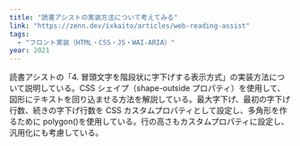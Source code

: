 ```yaml
---
title: "読書アシストの実装方法について考えてみる"
link: "https://zenn.dev/ixkaito/articles/web-reading-assist"
tags:
  - "フロント実装（HTML・CSS・JS・WAI-ARIA）"
year: 2021
---
```


読書アシストの「4. 冒頭文字を階段状に字下げする表示方式」の実装方法について説明している。CSS シェイプ（shape-outside プロパティ）を使用して、図形にテキストを回り込ませる方法を解説している。最大字下げ、最初の字下げ行数、続きの字下げ行数を CSS カスタムプロパティとして設定し、多角形を作るために polygon()を使用している。行の高さもカスタムプロパティに設定し、汎用化にも考慮している。
